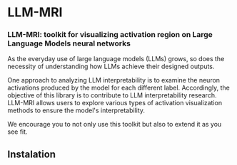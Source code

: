 # LLM-MRI

### LLM-MRI: toolkit for visualizing activation region on Large Language Models neural networks

As the everyday use of large language models (LLMs) grows, so does the necessity of understanding how LLMs achieve their designed outputs.

One approach to analyzing LLM interpretability is to examine the neuron activations produced by the model for each different label. Accordingly, the objective of this library is to contribute to LLM interpretability research. LLM-MRI allows users to explore various types of activation visualization methods to ensure the model's interpretability.

We encourage you to not only use this toolkit but also to extend it as you see fit.

## Instalation
